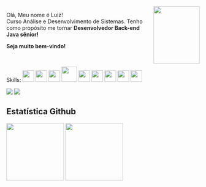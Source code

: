 <img src = "https://i.imgur.com/mhO83HD.png" width = "120px" height = "150px" align = "right">
<p align="left"> 
  Olá, Meu nome é Luiz! <br> Curso Análise e Desenvolvimento de Sistemas. Tenho como propósito me tornar <strong>Desenvolvedor Back-end Java sênior!</strong>
</p>
<p><strong> Seja muito bem-vindo!</strong></p>
<br>


Skills:
<img src="https://cdn.jsdelivr.net/gh/devicons/devicon/icons/java/java-original.svg" width="30" height="30"/>
<img src="https://cdn.jsdelivr.net/gh/devicons/devicon/icons/mysql/mysql-original.svg" width="30" height="30"/>
<img src="https://cdn.jsdelivr.net/gh/devicons/devicon/icons/spring/spring-original.svg" width="30" height="30"/>
<img src="https://cdn.jsdelivr.net/gh/devicons/devicon/icons/docker/docker-original-wordmark.svg" width="40" height="40"/>
<img src="https://cdn.jsdelivr.net/gh/devicons/devicon/icons/html5/html5-original.svg" width="30" height="30"/>
<img src="https://cdn.jsdelivr.net/gh/devicons/devicon/icons/javascript/javascript-original.svg" width="30" height="30"/>
<img src="https://cdn.jsdelivr.net/gh/devicons/devicon/icons/css3/css3-original.svg" width="30" height="30"/>
<img src="https://cdn.jsdelivr.net/gh/devicons/devicon/icons/angularjs/angularjs-original.svg" width="30" height="30"/>
<img src="https://cdn.jsdelivr.net/gh/devicons/devicon/icons/ubuntu/ubuntu-plain.svg" width="30" height="30"/>
<br>
<div>
<a href="https://www.instagram.com/gustavolms/" target="_blank"><img src="https://img.shields.io/badge/-Instagram-%23E4405F?style=for-the-badge&logo=instagram&logoColor=white" target="_blank"></a>
<a href="https://www.linkedin.com/in/lgustavomachado97/" target="_blank"><img src="https://img.shields.io/badge/-LinkedIn-%230077B5?style=for-the-badge&logo=linkedin&logoColor=white" target="_blank"></a>   
  
</div>

<h2>Estatística Github</h2>
<div>
<a href="https://github.com/LGustavoMachado"> 
<img height="150em" src="https://github-readme-stats.vercel.app/api?username=LGustavoMachado&show_icons=true&theme=tokyonight&include_all_commits=true&count_private=true"/></a>
<img height="150em" src="https://github-readme-stats.vercel.app/api/top-langs/?username=LGustavoMachado&layout=compact&langs_count=7&theme=tokyonight"/>
</div>
